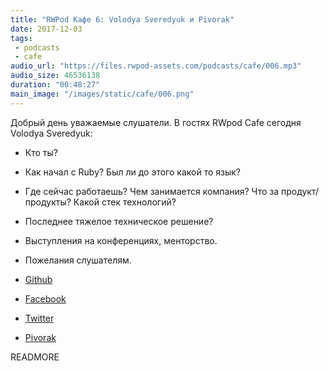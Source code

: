 ```yaml
---
title: "RWPod Кафе 6: Volodya Sveredyuk и Pivorak"
date: 2017-12-03
tags:
 - podcasts
 - cafe
audio_url: "https://files.rwpod-assets.com/podcasts/cafe/006.mp3"
audio_size: 46536138
duration: "00:48:27"
main_image: "/images/static/cafe/006.png"
---
```


Добрый день уважаемые слушатели. В гостях RWpod Cafe сегодня Volodya Sveredyuk:

 - Кто ты?
 - Как начал с Ruby? Был ли до этого какой то язык?
 - Где сейчас работаешь? Чем занимается компания? Что за продукт/продукты? Какой стек технологий?
 - Последнее тяжелое техническое решение?
 - Выступления на конференциях, менторство.
 - Пожелания слушателям.

 - [Github](https://github.com/sveredyuk)
 - [Facebook](https://www.facebook.com/sveredyuk)
 - [Twitter](https://twitter.com/sveredyuk)
 - [Pivorak](https://pivorak.com/)

READMORE
